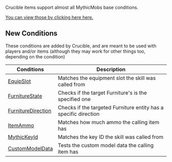 Crucible items support almost all MythicMobs base conditions.

[You can view those by clicking here here.](https://git.lumine.io/mythiccraft/MythicMobs/-/wikis/Skills/Conditions/)

New Conditions
-------------

These conditions are added by Crucible, and are meant to be used with players and/or items (although they may work for other things too, depending on the condition)

| Conditions                                           | Description                                          |
|------------------------------------------------------|------------------------------------------------------|
| [EquipSlot](Skills/Conditions/EquipSlot)             | Matches the equipment slot the skill was called from |
| [FurnitureState](Skills/Conditions/furnitureState)   | Checks if the target Furniture's is the specified one |
| [FurnitureDirection](Skills/Conditions/FurnitureDirection) | Checks if the targeted Furniture entity has a specific direction |
| [ItemAmmo](Skills/Conditions/ItemAmmo)               | Matches how much ammo the calling item has           |
| [MythicKeyId](Skills/Conditions/MythicKeyId)         | Matches the key ID the skill was called from         |
| [CustomModelData](Skills/Conditions/custommodeldata) | Tests the custom model data the calling item has     |